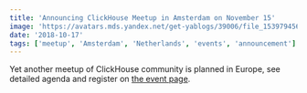 ```yaml
---
title: 'Announcing ClickHouse Meetup in Amsterdam on November 15'
image: 'https://avatars.mds.yandex.net/get-yablogs/39006/file_1539794567100/orig'
date: '2018-10-17'
tags: ['meetup', 'Amsterdam', 'Netherlands', 'events', 'announcement']
---
```


Yet another meetup of ClickHouse community is planned in Europe, see detailed agenda and register on [the event page](https://events.yandex.com/events/meetings/15-11-2018/).
